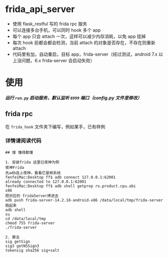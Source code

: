 # frida_api_server
- 使用 flask_restful 写的 frida rpc 服务
- 可以连接多台手机，可以同时 hook 多个 app
- 每个 app 只会 attach 一次，这样可以减少内存消耗，以免 app 挂掉
- 每次 hook 前都会都会检测，当前 attach 的对象是否存在，不存在则重新 attach
- 代码里有加，自动重启，目标 app，frida-server（经过测试，android 7.x 以上没问题，6.x frida-server 会启动失败）

# 使用
##### 运行 `run.py` 启动服务，默认监听 `6999` 端口（config.py 文件里修改）

## frida rpc
在 `frida_hook` 文件夹下编写，例如某手，已有样例

### 详情请阅读代码
    ## 慢 懂得都懂

    1. 安装frida 这里已夜神为例 
    夜神Frida
    先adb连上夜神，看看它是嘛系统
    fenfeiMac:Desktop ff$ adb connect 127.0.0.1:62001
    already connected to 127.0.0.1:62001
    fenfeiMac:Desktop ff$ adb shell getprop ro.product.cpu.abi
    x86
    把对应的 fridaServer拷进去
    adb push frida-server-14.2.18-android-x86 /data/local/tmp/frida-server
    跑起来
    adb shell
    su
    cd /data/local/tmp
    chmod 755 frida-server
    ./frida-server
    
    2. 算法
    sig getSign
    sig3 getNSSign3
    tokensig sha256 sig+salt
